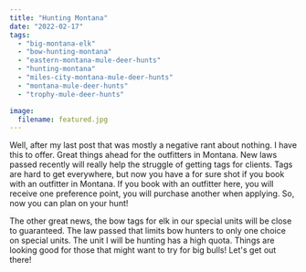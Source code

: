 ```yaml
---
title: "Hunting Montana"
date: "2022-02-17"
tags: 
  - "big-montana-elk"
  - "bow-hunting-montana"
  - "eastern-montana-mule-deer-hunts"
  - "hunting-montana"
  - "miles-city-montana-mule-deer-hunts"
  - "montana-mule-deer-hunts"
  - "trophy-mule-deer-hunts"

image:
  filename: featured.jpg
---
```


Well, after my last post that was mostly a negative rant about nothing. I have this to offer. Great things ahead for the outfitters in Montana. New laws passed recently will really help the struggle of getting tags for clients. Tags are hard to get everywhere, but now you have a for sure shot if you book with an outfitter in Montana. If you book with an outfitter here, you will receive one preference point, you will purchase another when applying. So, now you can plan on your hunt!

The other great news, the bow tags for elk in our special units will be close to guaranteed. The law passed that limits bow hunters to only one choice on special units. The unit I will be hunting has a high quota. Things are looking good for those that might want to try for big bulls! Let's get out there!
